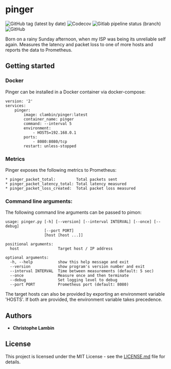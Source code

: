 # pinger
![GitHub tag (latest by date)](https://img.shields.io/github/v/tag/clambin/pinger?color=green&label=Release&style=plastic)
![Codecov](https://img.shields.io/codecov/c/gh/clambin/pinger?style=plastic)
![Gitlab pipeline status (branch)](https://img.shields.io/gitlab/pipeline/clambin/pinger/master?style=plastic)
![GitHub](https://img.shields.io/github/license/clambin/pinger?style=plastic)

Born on a rainy Sunday afternoon, when my ISP was being its unreliable self again.  Measures the latency and packet loss to one of more hosts and reports the data to Prometheus.

## Getting started

### Docker

Pinger can be installed in a Docker container via docker-compose:

```
version: '2'
services:
    pinger:
        image: clambin/pinger:latest
        container_name: pinger
        command: --interval 5 
        environment:
            - HOSTS=192.168.0.1
        ports:
            - 8080:8080/tcp
        restart: unless-stopped
```

### Metrics

Pinger exposes the following metrics to Prometheus:

```
* pinger_packet_total:         Total packets sent
* pinger_packet_latency_total: Total latency measured
* pinger_packet_loss_created:  Total packet loss measured 
```

### Command line arguments:

The following command line arguments can be passed to pimon:

```
usage: pinger.py [-h] [--version] [--interval INTERVAL] [--once] [--debug]
                 [--port PORT]
                 [host [host ...]]

positional arguments:
  host                 Target host / IP address

optional arguments:
  -h, --help           show this help message and exit
  --version            show program's version number and exit
  --interval INTERVAL  Time between measurements (default: 5 sec)
  --once               Measure once and then terminate
  --debug              Set logging level to debug
  --port PORT          Prometheus port (default: 8080)
```

The target hosts can also be provided by exporting an environment variable 'HOSTS'. If both are provided, the environment variable takes precedence.

## Authors

* **Christophe Lambin**

## License

This project is licensed under the MIT License - see the [LICENSE.md](LICENSE.md) file for details.
